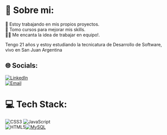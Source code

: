 # 👤 Sobre mi:
🚀 Estoy trabajando en mis propios proyectos.<br>📖 Tomo cursos para mejorar mis skills.<br>🤝🏽 Me encanta la idea de trabajar en equipo!.

Tengo 21 años y estoy estudiando la tecnicatura de Desarrollo de Software, vivo en San Juan Argentina


## 🌐 Socials:
[![LinkedIn](https://img.shields.io/badge/LinkedIn-%230077B5.svg?logo=linkedin&logoColor=white)](https://www.linkedin.com/in/no%C3%A9-alaniz-a043742a4/) <br>
[![Email](https://img.shields.io/badge/matiaz1909@gmail.com-email_personal-D14836?style=for-the-badge&logo=gmail&logoColor=white&labelColor=101010)](mailto:matiaz1909@gmail.com)

# 💻 Tech Stack:
![CSS3](https://img.shields.io/badge/css3-%231572B6.svg?style=for-the-badge&logo=css3&logoColor=white) ![JavaScript](https://img.shields.io/badge/javascript-%23323330.svg?style=for-the-badge&logo=javascript&logoColor=%23F7DF1E) <br>![HTML5](https://img.shields.io/badge/html5-%23E34F26.svg?style=for-the-badge&logo=html5&logoColor=white)[![MySQL](https://img.shields.io/badge/MySQL-4479A1?style=for-the-badge&logo=mysql&logoColor=white&labelColor=101010)]()



<!-- Proudly created with GPRM ( https://gprm.itsvg.in ) -->
